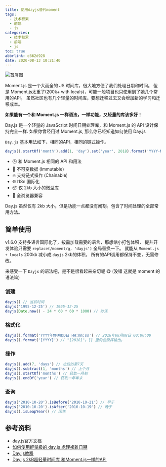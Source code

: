 ```yaml
---
title: 使用dayjs替代moment
tags:
  - 技术积累
  - 前端
  - js
categories:
  - 技术积累
  - 前端
  - js
toc: true
abbrlink: e362d928
date: 2020-08-13 10:21:40
---
```


![首屏图](https://s1.ax1x.com/2020/08/13/azsXcR.jpg)

<!-- more -->

Moment.js 是一个大而全的 JS 时间库，很大地方便了我们处理日期和时间。
但是 Moment.js太重了(200k+ with locals)，可能一般项目也只使用到了她几个常用的API。
虽然社区也有几个轻量的时间库，要想迁移过去又会增加新的学习和迁移成本。

**如果能有一个和 Moment.js 一样语法，一样功能，又轻量的库该多好！**

Day.js 是一个轻量的 JavaScript 时间日期处理库，和 Moment.js 的 API 设计保持完全一样. 如果你曾经用过 Moment.js, 那么你已经知道如何使用 Day.js

`Day.js` 基本用法如下，相同的API，相同的链式操作。

```js
dayjs().startOf('month').add(1, 'day').set('year', 2018).format('YYYY-MM-DD HH:mm:ss');
```

* 🕒 和 Moment.js 相同的 API 和用法
* 💪 不可变数据 (Immutable)
* 🔥 支持链式操作 (Chainable)
* 🌐 I18n 国际化
* 📦 仅 2kb 大小的微型库
* 👫 全浏览器兼容

Day.js 虽然仅有 2kb 大小，但是功能一点都没有阉割。包含了时间处理的全部常用方法。

## 简单使用

v1.6.0 支持多语言国际化了，按需加载需要的语言，那想缩小打包体积，
提升开发体验只需要 `replace(/moment/g, 'dayjs')` 全局替换一下。
就能从 `Moment.js + locals` 200kb 减小成 `dayjs` 2kb的体积。
所有的API调用都保持不变，无需修改。

来感受一下 `Dayjs` 的语法吧，是不是很看起来亲切呢 😋 (没错 这就是 moment 的语法嘛)

### 创建

```js
dayjs() // 当前时间
dayjs('1995-12-25') // 1995-12-25
dayjs(Date.now() - 24 * 60 * 60 * 1000) // 昨天
```

### 格式化

```js
dayjs().format('YYYY年MM月DD日 HH:mm:ss') // 2018年08月08日 00:00:00
dayjs().format('[YYYY]') // "[2018]"。[] 里的会原样输出。
```

### 操作

```js
dayjs().add(7, 'days') // 之后的第7天
dayjs().subtract(1, 'months') // 上个月
dayjs().startOf('months') // 获取一月初
dayjs().endOf('year') // 获取一年年末
```

### 查询

```js
dayjs('2010-10-20').isBefore('2010-10-21') // 早于
dayjs('2010-10-20').isAfter('2010-10-19') // 晚于
dayjs().isLeapYear() // 闰年
```

## 参考资料

* [day.js官方文档](https://github.com/iamkun/dayjs/blob/HEAD/docs/zh-cn/README.zh-CN.md)
* [如何使用輕量級的 day.js 處理複雜日期](https://juejin.im/post/6844903597709197319)
* [Day.js教程](https://www.jianshu.com/p/15d6a9c1bf18)
* [Day.js 2kB超轻量时间库 和Moment.js一样的API](https://calpa.me/2018/09/19/five-minutes-to-reduce-application-weight-dayjs/)

